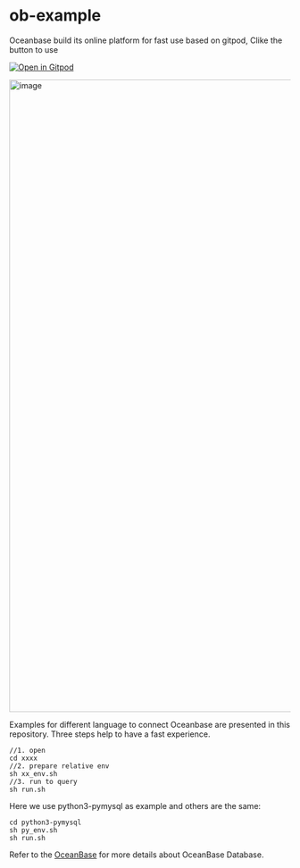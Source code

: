 # ob-example
Oceanbase build its online platform for fast use based on gitpod, Clike the button to use

[![Open in Gitpod](https://gitpod.io/button/open-in-gitpod.svg)](https://gitpod.io/#https://github.com/akaError/ob-example)

<img width="1133" alt="image" src="https://user-images.githubusercontent.com/97499944/191471766-e151310e-6a18-43ad-b6c4-58c48e0fb46e.png">

Examples for different language to connect Oceanbase are presented in this repository. Three steps help to have a fast experience. 
```
//1. open 
cd xxxx
//2. prepare relative env
sh xx_env.sh
//3. run to query
sh run.sh
```
Here we use python3-pymysql as example and others are the same:
```
cd python3-pymysql
sh py_env.sh
sh run.sh
```

Refer to the [OceanBase](https://open.oceanbase.com) for more details about OceanBase Database.




